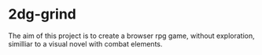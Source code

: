 2dg-grind
=========

The aim of this project is to create a browser rpg game, without exploration, similliar to a visual novel with combat elements.